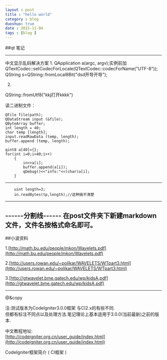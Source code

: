 ```yaml
---
layout : post
title : "hello world"
category : blog
duoshuo: true
date : 2015-11-04
tags : [blog ]
---
```


##qt 笔记

<!-- more -->


------------------------------------------
  中文显示乱码解决方案
  1.
  QApplication a(argc, argv);实例前加
  QTextCodec::setCodecForLocale(QTextCodec::codecForName("UTF-8"));
  QString s=QString::fromLocal8Bit("dsd开导开导");
  
  2.
  QString::fromUtf8("kkj打开kkkk")
  
读二进制文件：

	QFile file(path);
	QDataStream input (&file);
	QByteArray buffer;
	int length = 40;
	char temp [length];
	input.readRawData (temp, length);
	buffer.append (temp, length);

	qint8 a[40]={};
	for(int i=0;i<40;i++)
        {
            in>>a[i];
            buffer.append(a[i]);
            qDebug()<<"info:"<<(char)a[i];
        }
---

        uint length=3;
        in.readBytes(tp,length);//这种搞不清楚
--------------  

  ------分割线------
在post文件夹下新建markdown文件，文件名按格式命名即可。
---
##小波资料

1.[http://math.bu.edu/people/mkon/Wavelets.pdf](http://math.bu.edu/people/mkon/Wavelets.pdf)

2.[http://users.rowan.edu/~polikar/WAVELETS/WTpart3.html](http://users.rowan.edu/~polikar/WAVELETS/WTpart3.html)

3.[http://gtwavelet.bme.gatech.edu/wp/kidsA.pdf](http://gtwavelet.bme.gatech.edu/wp/kidsA.pdf)

---
@&copy

注:测试版本为CodeIgniter3.0.0框架 与CI2.x的有些不同.   
但都有标注不同点以及处理方法.笔记理论上基本适用于3.0.0(当前最新)之前的版本.  

中文教程地址:    
[http://codeigniter.org.cn/user_guide/index.html](http://codeigniter.org.cn/user_guide/index.html)

  <a id="CodeIgniter框架简介"></a>CodeIgniter框架简介 ( CI框架 ) 

	
